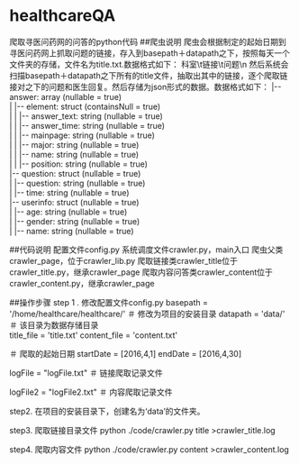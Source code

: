 # healthcareQA
爬取寻医问药网的问答的python代码
##爬虫说明
爬虫会根据制定的起始日期到寻医问药网上抓取问题的链接，存入到basepath＋datapath之下，按照每天一个文件夹的存储，文件名为title.txt.数据格式如下：
科室\t链接\t问题\n
然后系统会扫描basepath＋datapath之下所有的title文件，抽取出其中的链接，逐个爬取链接对之下的问题和医生回复。然后存储为json形式的数据。数据格式如下：
 |-- answer: array (nullable = true)  
 |    |-- element: struct (containsNull = true)  
 |    |    |-- answer_text: string (nullable = true)  
 |    |    |-- answer_time: string (nullable = true)  
 |    |    |-- mainpage: string (nullable = true)  
 |    |    |-- major: string (nullable = true)  
 |    |    |-- name: string (nullable = true)  
 |    |    |-- position: string (nullable = true)  
 |-- question: struct (nullable = true)  
 |    |-- question: string (nullable = true)  
 |    |-- time: string (nullable = true)  
 |-- userinfo: struct (nullable = true)  
 |    |-- age: string (nullable = true)  
 |    |-- gender: string (nullable = true)  
 |    |-- name: string (nullable = true)  
 
##代码说明
配置文件config.py
系统调度文件crawler.py，main入口
爬虫父类crawler_page，位于crawler_lib.py
爬取链接类crawler_title位于crawler_title.py，继承crawler_page
爬取内容问答类crawler_content位于crawler_content.py，继承crawler_page

##操作步骤
step 1 . 修改配置文件config.py
basepath = '/home/healthcare/healthcare/' ＃ 修改为项目的安装目录
datapath = 'data/'     ＃ 该目录为数据存储目录          
title_file = 'title.txt'
content_file = 'content.txt'

＃ 爬取的起始日期
startDate = [2016,4,1] 
endDate  = [2016,4,30]


logFile = "logFile.txt" ＃ 链接爬取记录文件

logFile2 = "logFile2.txt" ＃ 内容爬取记录文件

step2. 在项目的安装目录下，创建名为‘data’的文件夹。

step3. 爬取链接目录文件
python ./code/crawler.py title >crawler_title.log

step4. 爬取内容文件
python ./code/crawler.py content >crawler_content.log

